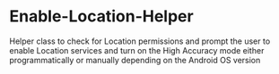 # Enable-Location-Helper
Helper class to check for Location permissions and prompt the user to enable Location services and turn on the High Accuracy mode either programmatically or manually depending on the Android OS version
